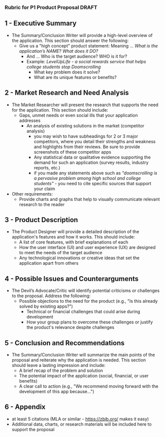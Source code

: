 ### Rubric for P1 Product Proposal DRAFT

## 1 - Executive Summary
- The Summary/Conclusion Writer will provide  a high-level overview of the application. This section should answer the following:
  - Give us a "high concept" product statement: Meaning … *What is the application’s NAME?* *What does it DO?*
    - And … Who is the target audience? WHO is it for?
    - Example: *LevelUpLife - a social rewards service that helps college students stop Doomscrolling*
        - What key problem does it solve?
        - What are its unique features or benefits?
        
## 2 - Market Research and Need Analysis
- The Market Researcher will present the research that supports the need for the application. This section should include:
  - Gaps, unmet needs or even social ills that your application addresses
    - An analysis of existing solutions in the market (competitor analysis)
      - you may wish to have subheadings for 2 or 3 major competitors, where you detail their strengths and weakness and highlights from their reviews. Be sure to provide screenshots of these competitor apps
      - Any statistical data or qualitative evidence supporting the demand for such an application (survey results, industry reports, etc.)
      - if you made any statements above such as *"doomscrolling is a pervasive problem among high school and college students"* - you need to cite specific sources that support your claim
- Other requirements:
  - Provide charts and graphs that help to visually communicate relevant research to the reader
       
## 3 - Product Description
- The Product Designer will provide a detailed description of the application's features and how it works. This should include:
  - A list of core features, with brief explanations of each
  - How the user interface (UI) and user experience (UX) are designed to meet the needs of the target audience
  - Any technological innovations or creative ideas that set the application apart from others
        
## 4 - Possible Issues and Counterarguments
- The Devil’s Advocate/Critic will identify potential criticisms or challenges to the proposal. Address the following:
  - Possible objections to the need for the product (e.g., "Is this already solved by existing apps?")
    - Technical or financial challenges that could arise during development
    - How your group plans to overcome these challenges or justify the product's relevance despite challenges

## 5 - Conclusion and Recommendations
- The Summary/Conclusion Writer will summarize the main points of the proposal and reiterate why the application is needed. This section should leave a lasting impression and include:
  - A brief recap of the problem and solution
  - The potential impact of the application (social, financial, or user benefits)
  - A clear call to action (e.g., "We recommend moving forward with the development of this app because…")

## 6 - Appendix
- at least 5 citations (MLA or similar - https://zbib.org/ makes it easy)
- Additional data, charts, or research materials will be included here to support the proposal
